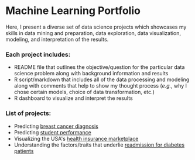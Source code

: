 # Machine Learning Portfolio

Here, I present a diverse set of data science projects which showcases my skills in data mining and preparation, data exploration, data visualization, modeling, and interpretation of the results. 

### Each project includes: 
* README file that outlines the objective/question for the particular data science problem along with background information and results
* R script/markdown that includes all of the data processing and modeling along with comments that help to show my thought process (*e.g.*, why I chose certain models, choice of data transformation, etc.)
* R dashboard to visualize and interpret the results

### List of projects:
* Predicting [breast cancer diagnosis](https://github.com/HLBarker/MachineLearningPortfolio/tree/master/PredictingBreastCancer) 
* Predicting [student performance](http://archive.ics.uci.edu/ml/datasets/Student+Performance)
* Visualizing the USA's [health insurance marketplace](https://www.kaggle.com/hhs/health-insurance-marketplace)
* Understanding the factors/traits that underlie [readmission for diabetes patients](http://archive.ics.uci.edu/ml/datasets/Diabetes+130-US+hospitals+for+years+1999-2008)


 
